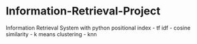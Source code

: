 # Information-Retrieval-Project
Information Retrieval System with python
positional index - tf idf - cosine similarity - k means clustering - knn
